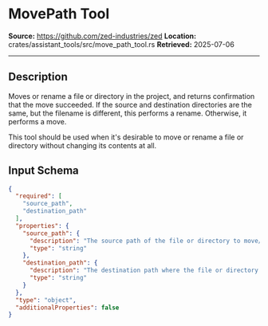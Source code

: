 # MovePath Tool

**Source:** https://github.com/zed-industries/zed
**Location:** crates/assistant_tools/src/move_path_tool.rs
**Retrieved:** 2025-07-06

---

## Description

Moves or rename a file or directory in the project, and returns confirmation that the move succeeded.
If the source and destination directories are the same, but the filename is different, this performs
a rename. Otherwise, it performs a move.

This tool should be used when it's desirable to move or rename a file or directory without changing its contents at all.

## Input Schema

```json
{
  "required": [
    "source_path",
    "destination_path"
  ],
  "properties": {
    "source_path": {
      "description": "The source path of the file or directory to move/rename.\n\n<example>\nIf the project has the following files:\n\n- directory1/a/something.txt\n- directory2/a/things.txt\n- directory3/a/other.txt\n\nYou can move the first file by providing a source_path of \"directory1/a/something.txt\"\n</example>",
      "type": "string"
    },
    "destination_path": {
      "description": "The destination path where the file or directory should be moved/renamed to. If the paths are the same except for the filename, then this will be a rename.\n\n<example>\nTo move \"directory1/a/something.txt\" to \"directory2/b/renamed.txt\", provide a destination_path of \"directory2/b/renamed.txt\"\n</example>",
      "type": "string"
    }
  },
  "type": "object",
  "additionalProperties": false
}
```
